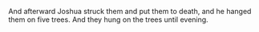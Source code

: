 And afterward Joshua struck them and put them to death, and he hanged them on five trees. And they hung on the trees until evening.
